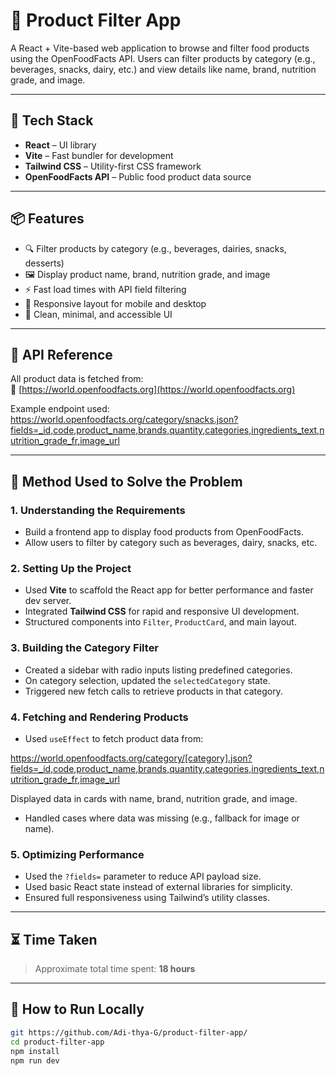 # 🛒 Product Filter App

A React + Vite-based web application to browse and filter food products using the OpenFoodFacts API. Users can filter products by category (e.g., beverages, snacks, dairy, etc.) and view details like name, brand, nutrition grade, and image.

---

## 🚀 Tech Stack

- **React** – UI library
- **Vite** – Fast bundler for development
- **Tailwind CSS** – Utility-first CSS framework
- **OpenFoodFacts API** – Public food product data source

---

## 📦 Features

- 🔍 Filter products by category (e.g., beverages, dairies, snacks, desserts)
- 🖼️ Display product name, brand, nutrition grade, and image
- ⚡ Fast load times with API field filtering
- 📱 Responsive layout for mobile and desktop
- 🎯 Clean, minimal, and accessible UI

---

## 🧪 API Reference

All product data is fetched from:  
🔗 [https://world.openfoodfacts.org](https://world.openfoodfacts.org)

Example endpoint used:
https://world.openfoodfacts.org/category/snacks.json?fields=_id,code,product_name,brands,quantity,categories,ingredients_text,nutrition_grade_fr,image_url


---

## 🧠 Method Used to Solve the Problem

### 1. Understanding the Requirements
- Build a frontend app to display food products from OpenFoodFacts.
- Allow users to filter by category such as beverages, dairy, snacks, etc.

### 2. Setting Up the Project
- Used **Vite** to scaffold the React app for better performance and faster dev server.
- Integrated **Tailwind CSS** for rapid and responsive UI development.
- Structured components into `Filter`, `ProductCard`, and main layout.

### 3. Building the Category Filter
- Created a sidebar with radio inputs listing predefined categories.
- On category selection, updated the `selectedCategory` state.
- Triggered new fetch calls to retrieve products in that category.

### 4. Fetching and Rendering Products
- Used `useEffect` to fetch product data from:

https://world.openfoodfacts.org/category/[category].json?fields=_id,code,product_name,brands,quantity,categories,ingredients_text,nutrition_grade_fr,image_url

Displayed data in cards with name, brand, nutrition grade, and image.
- Handled cases where data was missing (e.g., fallback for image or name).

### 5. Optimizing Performance
- Used the `?fields=` parameter to reduce API payload size.
- Used basic React state instead of external libraries for simplicity.
- Ensured full responsiveness using Tailwind’s utility classes.

---

## ⏳ Time Taken

> Approximate total time spent: **18 hours**

---

## 📝 How to Run Locally

```bash
git https://github.com/Adi-thya-G/product-filter-app/
cd product-filter-app
npm install
npm run dev



